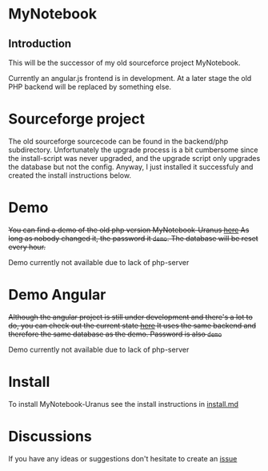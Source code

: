 # MyNotebook

## Introduction
This will be the successor of my old sourceforce project MyNotebook.

Currently an angular.js frontend is in development. At a later stage the old PHP backend will be replaced 
by something else.

# Sourceforge project
The old sourceforge sourcecode can be found in the backend/php subdirectory. Unfortunately the upgrade process is a bit
cumbersome since the install-script was never upgraded, and the upgrade script only upgrades the database but not the 
config. Anyway, I just installed it successfuly and created the install instructions below.

# Demo
~~You can find a demo of the old php version MyNotebook-Uranus [here](http://adras.bplaced.net/notes-uranus/)
As long as nobody changed it, the password it `demo`. The database will be reset every hour.~~

Demo currently not available due to lack of php-server

# Demo Angular
~~Although the angular project is still under development and there's a lot to do, you can check out the current state [here](http://adras.bplaced.net/notes-angular/)
It uses the same backend and therefore the same database as the demo. Password is also `demo`~~

Demo currently not available due to lack of php-server

# Install
To install MyNotebook-Uranus see the install instructions in [install.md](https://github.com/adras/MyNotebook/blob/main/Install.md)

#  Discussions
If you have any ideas or suggestions don't hesitate to create an [issue](https://github.com/adras/MyNotebook/issues)
